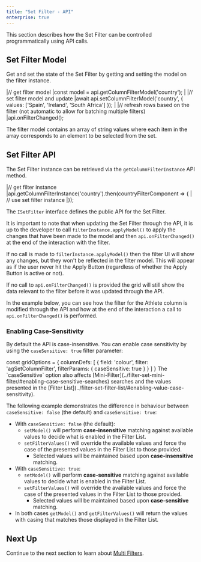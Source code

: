 ```yaml
---
title: "Set Filter - API"
enterprise: true
---
```


This section describes how the Set Filter can be controlled programmatically using API calls.

## Set Filter Model

Get and set the state of the Set Filter by getting and setting the model on the filter instance.

<snippet transform="false">
|// get filter model
|const model = api.getColumnFilterModel('country');
| 
|// set filter model and update
|await api.setColumnFilterModel('country', { values: ['Spain', 'Ireland', 'South Africa'] });
| 
|// refresh rows based on the filter (not automatic to allow for batching multiple filters)
|api.onFilterChanged();
</snippet>

The filter model contains an array of string values where each item in the array corresponds to an element to be selected from the set.

<interface-documentation interfaceName='SetFilterModel'></interface-documentation>

## Set Filter API

The Set Filter instance can be retrieved via the `getColumnFilterInstance` API method.

<snippet>
|// get filter instance
|api.getColumnFilterInstance('country').then(countryFilterComponent => {
|    // use set filter instance
|});
</snippet>

The `ISetFilter` interface defines the public API for the Set Filter.

<interface-documentation interfaceName='ISetFilter' exclude='["getModelFromUi", "applyModel", "doesFilterPass", "onNewRowsLoaded", "onAnyFilterChanged", "getModelAsString"]' overrideSrc='filter-set-api/resources/iSetFilter.json'></interface-documentation>
 
It is important to note that when updating the Set Filter through the API, it is up to the developer to call `filterInstance.applyModel()` to apply the changes that have been made to the model and then `api.onFilterChanged()` at the end of the interaction with the filter.


If no call is made to `filterInstance.applyModel()` then the filter UI will show any changes, but they won't be reflected in the filter model. This will appear as if the user never hit the Apply Button (regardless of whether the Apply Button is active or not).


If no call to `api.onFilterChanged()` is provided the grid will still show the data relevant to the filter before it was updated through the API.

In the example below, you can see how the filter for the Athlete column is modified through the API and how at the end of the interaction a call to `api.onFilterChanged()` is performed.

<grid-example title='Set Filter API' name='set-filter-api' type='mixed' options='{ "enterprise": true, "exampleHeight": 570, "modules": ["clientside", "setfilter", "menu", "filterpanel"] }'></grid-example>

### Enabling Case-Sensitivity

By default the API is case-insensitive. You can enable case sensitivity by using the `caseSensitive: true` filter parameter:

<snippet>
const gridOptions = {
    columnDefs: [
        {
            field: 'colour',
            filter: 'agSetColumnFilter',
            filterParams: {
                caseSensitive: true
            }
        }
    ]
}
</snippet>

<note>
The `caseSensitive` option also affects [Mini-Filter](../filter-set-mini-filter/#enabling-case-sensitive-searches) searches and the values presented in the [Filter List](../filter-set-filter-list/#enabling-value-case-sensitivity).
</note>

The following example demonstrates the difference in behaviour between `caseSensitive: false` (the default) and `caseSensitive: true`:
- With `caseSensitive: false` (the default):
  - `setModel()` will perform **case-insensitive** matching against available values to decide what is enabled in the Filter List.
  - `setFilterValues()` will override the available values and force the case of the presented values in the Filter List to those provided.
    - Selected values will be maintained based upon **case-insensitive** matching.
- With `caseSensitive: true`:
  - `setModel()` will perform **case-sensitive** matching against available values to decide what is enabled in the Filter List.
  - `setFilterValues()` will override the available values and force the case of the presented values in the Filter List to those provided.
    - Selected values will be maintained based upon **case-sensitive** matching.
- In both cases `getModel()` and `getFilterValues()` will return the values with casing that matches those displayed in the Filter List.

<grid-example title='Set Filter API - Case Sensitivity' name='set-filter-api-case-sensitive' type='mixed' options='{ "enterprise": true, "exampleHeight": 570, "modules": ["clientside", "setfilter", "menu", "filterpanel"] }'></grid-example>

## Next Up

Continue to the next section to learn about [Multi Filters](/filter-multi/).
